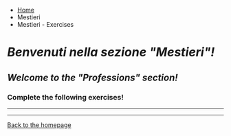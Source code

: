 <ul class="breadcrumb">
  <li><a href="index.html">Home</a></li>
  <li><a href="Mestieri.html"></a>Mestieri</li>
  <li>Mestieri - Exercises</li>
</ul>

<h1><i>Benvenuti nella sezione <strong>"Mestieri"</strong>!</i></h1>
<h2><i>Welcome to the <strong>"Professions"</strong> section!</i></h2>


<h3> Complete the following exercises!</h3>

<hr>


<hr>

<a href="index.html"> Back to the homepage </a>

